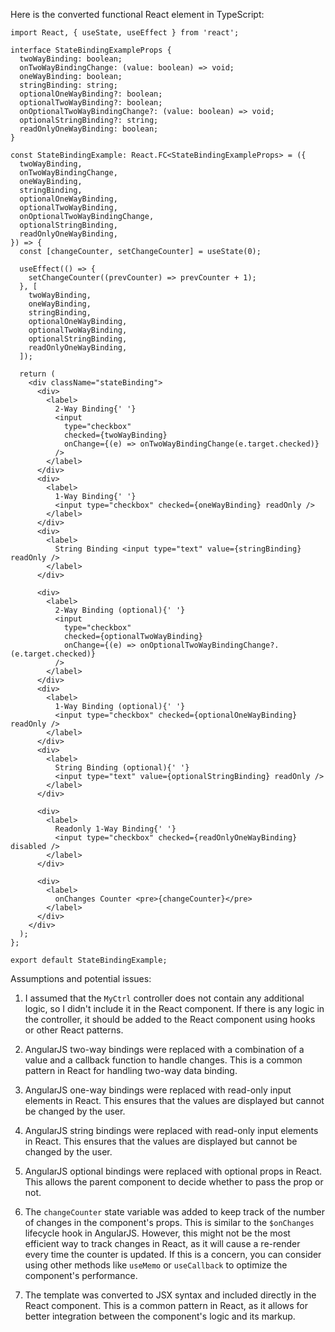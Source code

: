 Here is the converted functional React element in TypeScript:

```tsx
import React, { useState, useEffect } from 'react';

interface StateBindingExampleProps {
  twoWayBinding: boolean;
  onTwoWayBindingChange: (value: boolean) => void;
  oneWayBinding: boolean;
  stringBinding: string;
  optionalOneWayBinding?: boolean;
  optionalTwoWayBinding?: boolean;
  onOptionalTwoWayBindingChange?: (value: boolean) => void;
  optionalStringBinding?: string;
  readOnlyOneWayBinding: boolean;
}

const StateBindingExample: React.FC<StateBindingExampleProps> = ({
  twoWayBinding,
  onTwoWayBindingChange,
  oneWayBinding,
  stringBinding,
  optionalOneWayBinding,
  optionalTwoWayBinding,
  onOptionalTwoWayBindingChange,
  optionalStringBinding,
  readOnlyOneWayBinding,
}) => {
  const [changeCounter, setChangeCounter] = useState(0);

  useEffect(() => {
    setChangeCounter((prevCounter) => prevCounter + 1);
  }, [
    twoWayBinding,
    oneWayBinding,
    stringBinding,
    optionalOneWayBinding,
    optionalTwoWayBinding,
    optionalStringBinding,
    readOnlyOneWayBinding,
  ]);

  return (
    <div className="stateBinding">
      <div>
        <label>
          2-Way Binding{' '}
          <input
            type="checkbox"
            checked={twoWayBinding}
            onChange={(e) => onTwoWayBindingChange(e.target.checked)}
          />
        </label>
      </div>
      <div>
        <label>
          1-Way Binding{' '}
          <input type="checkbox" checked={oneWayBinding} readOnly />
        </label>
      </div>
      <div>
        <label>
          String Binding <input type="text" value={stringBinding} readOnly />
        </label>
      </div>

      <div>
        <label>
          2-Way Binding (optional){' '}
          <input
            type="checkbox"
            checked={optionalTwoWayBinding}
            onChange={(e) => onOptionalTwoWayBindingChange?.(e.target.checked)}
          />
        </label>
      </div>
      <div>
        <label>
          1-Way Binding (optional){' '}
          <input type="checkbox" checked={optionalOneWayBinding} readOnly />
        </label>
      </div>
      <div>
        <label>
          String Binding (optional){' '}
          <input type="text" value={optionalStringBinding} readOnly />
        </label>
      </div>

      <div>
        <label>
          Readonly 1-Way Binding{' '}
          <input type="checkbox" checked={readOnlyOneWayBinding} disabled />
        </label>
      </div>

      <div>
        <label>
          onChanges Counter <pre>{changeCounter}</pre>
        </label>
      </div>
    </div>
  );
};

export default StateBindingExample;
```

Assumptions and potential issues:

1. I assumed that the `MyCtrl` controller does not contain any additional logic, so I didn't include it in the React component. If there is any logic in the controller, it should be added to the React component using hooks or other React patterns.

2. AngularJS two-way bindings were replaced with a combination of a value and a callback function to handle changes. This is a common pattern in React for handling two-way data binding.

3. AngularJS one-way bindings were replaced with read-only input elements in React. This ensures that the values are displayed but cannot be changed by the user.

4. AngularJS string bindings were replaced with read-only input elements in React. This ensures that the values are displayed but cannot be changed by the user.

5. AngularJS optional bindings were replaced with optional props in React. This allows the parent component to decide whether to pass the prop or not.

6. The `changeCounter` state variable was added to keep track of the number of changes in the component's props. This is similar to the `$onChanges` lifecycle hook in AngularJS. However, this might not be the most efficient way to track changes in React, as it will cause a re-render every time the counter is updated. If this is a concern, you can consider using other methods like `useMemo` or `useCallback` to optimize the component's performance.

7. The template was converted to JSX syntax and included directly in the React component. This is a common pattern in React, as it allows for better integration between the component's logic and its markup.

